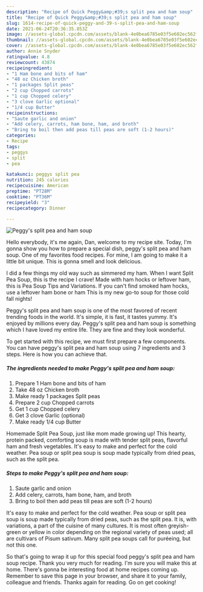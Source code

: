 ```yaml
---
description: "Recipe of Quick Peggy&amp;#39;s split pea and ham soup"
title: "Recipe of Quick Peggy&amp;#39;s split pea and ham soup"
slug: 1614-recipe-of-quick-peggy-and-39-s-split-pea-and-ham-soup
date: 2021-06-24T20:36:35.853Z
image: //assets-global.cpcdn.com/assets/blank-4e0bea6785e03f5e602ec562f230caae08da540cada707380b4fe1bbebba43da.png
thumbnail: //assets-global.cpcdn.com/assets/blank-4e0bea6785e03f5e602ec562f230caae08da540cada707380b4fe1bbebba43da.png
cover: //assets-global.cpcdn.com/assets/blank-4e0bea6785e03f5e602ec562f230caae08da540cada707380b4fe1bbebba43da.png
author: Annie Snyder
ratingvalue: 4.8
reviewcount: 43874
recipeingredient:
- "1 Ham bone and bits of ham"
- "48 oz Chicken broth"
- "1 packages Split peas"
- "2 cup Chopped carrots"
- "1 cup Chopped celery"
- "3 clove Garlic optional"
- "1/4 cup Butter"
recipeinstructions:
- "Saute garlic and onion"
- "Add celery, carrots, ham bone, ham, and broth"
- "Bring to boil then add peas till peas are soft (1-2 hours)"
categories:
- Recipe
tags:
- peggys
- split
- pea

katakunci: peggys split pea 
nutrition: 245 calories
recipecuisine: American
preptime: "PT28M"
cooktime: "PT36M"
recipeyield: "3"
recipecategory: Dinner

---
```



![Peggy&#39;s split pea and ham soup](//assets-global.cpcdn.com/assets/blank-4e0bea6785e03f5e602ec562f230caae08da540cada707380b4fe1bbebba43da.png)

Hello everybody, it's me again, Dan, welcome to my recipe site. Today, I'm gonna show you how to prepare a special dish, peggy&#39;s split pea and ham soup. One of my favorites food recipes. For mine, I am going to make it a little bit unique. This is gonna smell and look delicious.

I did a few things my old way such as simmered my ham. When I want Split Pea Soup, this is the recipe I crave! Made with ham hocks or leftover ham, this is Pea Soup Tips and Variations. If you can&#39;t find smoked ham hocks, use a leftover ham bone or ham This is my new go-to soup for those cold fall nights!

Peggy&#39;s split pea and ham soup is one of the most favored of recent trending foods in the world. It's simple, it is fast, it tastes yummy. It's enjoyed by millions every day. Peggy&#39;s split pea and ham soup is something which I have loved my entire life. They are fine and they look wonderful.


To get started with this recipe, we must first prepare a few components. You can have peggy&#39;s split pea and ham soup using 7 ingredients and 3 steps. Here is how you can achieve that.

<!--inarticleads1-->

##### The ingredients needed to make Peggy&#39;s split pea and ham soup:

1. Prepare 1 Ham bone and bits of ham
1. Take 48 oz Chicken broth
1. Make ready 1 packages Split peas
1. Prepare 2 cup Chopped carrots
1. Get 1 cup Chopped celery
1. Get 3 clove Garlic (optional)
1. Make ready 1/4 cup Butter


Homemade Split Pea Soup, just like mom made growing up! This hearty, protein packed, comforting soup is made with tender split peas, flavorful ham and fresh vegetables. It&#39;s easy to make and perfect for the cold weather. Pea soup or split pea soup is soup made typically from dried peas, such as the split pea. 

<!--inarticleads2-->

##### Steps to make Peggy&#39;s split pea and ham soup:

1. Saute garlic and onion
1. Add celery, carrots, ham bone, ham, and broth
1. Bring to boil then add peas till peas are soft (1-2 hours)


It&#39;s easy to make and perfect for the cold weather. Pea soup or split pea soup is soup made typically from dried peas, such as the split pea. It is, with variations, a part of the cuisine of many cultures. It is most often greyish-green or yellow in color depending on the regional variety of peas used; all are cultivars of Pisum sativum. Many split pea soups call for puréeing, but not this one. 

So that's going to wrap it up for this special food peggy&#39;s split pea and ham soup recipe. Thank you very much for reading. I'm sure you will make this at home. There's gonna be interesting food at home recipes coming up. Remember to save this page in your browser, and share it to your family, colleague and friends. Thanks again for reading. Go on get cooking!
